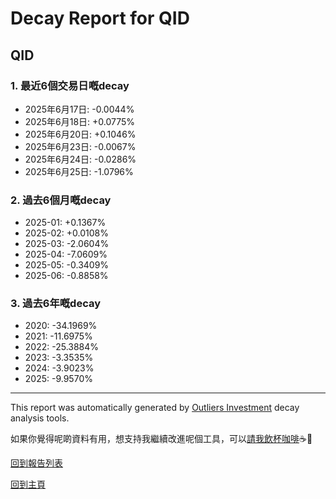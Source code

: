 # Decay Report for QID

## QID

### 1. 最近6個交易日嘅decay

- 2025年6月17日: -0.0044%
- 2025年6月18日: +0.0775%
- 2025年6月20日: +0.1046%
- 2025年6月23日: -0.0067%
- 2025年6月24日: -0.0286%
- 2025年6月25日: -1.0796%

### 2. 過去6個月嘅decay

- 2025-01: +0.1367%
- 2025-02: +0.0108%
- 2025-03: -2.0604%
- 2025-04: -7.0609%
- 2025-05: -0.3409%
- 2025-06: -0.8858%

### 3. 過去6年嘅decay

- 2020: -34.1969%
- 2021: -11.6975%
- 2022: -25.3884%
- 2023: -3.3535%
- 2024: -3.9023%
- 2025: -9.9570%

------------------------------
This report was automatically generated by [Outliers Investment](https://outliersecon.github.io/Outliers-Investment/) decay analysis tools.

如果你覺得呢啲資料有用，想支持我繼續改進呢個工具，可以[請我飲杯咖啡](https://buymeacoffee.com/outliersecon)☕🙏

[回到報告列表](https://outliersecon.github.io/Outliers-Investment/reports/reports_public)

[回到主頁](https://outliersecon.github.io/Outliers-Investment/)